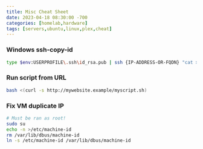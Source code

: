 ```yaml
---
title: Misc Cheat Sheet
date: 2023-04-18 08:30:00 -700
categories: [homelab,hardware]
tags: [servers,ubuntu,linux,plex,cheat]
---
```



### Windows ssh-copy-id
```bash
type $env:USERPROFILE\.ssh\id_rsa.pub | ssh {IP-ADDRESS-OR-FQDN} "cat >> .ssh/authorized_keys"
```

### Run script from URL
```bash
bash <(curl -s http://mywebsite.example/myscript.sh)
```


### Fix VM duplicate IP

```bash
# Must be ran as root!
sudo su
echo -n >/etc/machine-id
rm /var/lib/dbus/machine-id
ln -s /etc/machine-id /var/lib/dbus/machine-id
```
